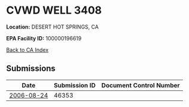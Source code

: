 # CVWD WELL 3408

**Location:** DESERT HOT SPRINGS, CA

**EPA Facility ID:** 100000196619

[Back to CA Index](../../index.md)

## Submissions

| Date | Submission ID | Document Control Number |
|------|--------------|-------------------------|
| [2006-08-24](submissions/46353.md) | 46353 |  |
